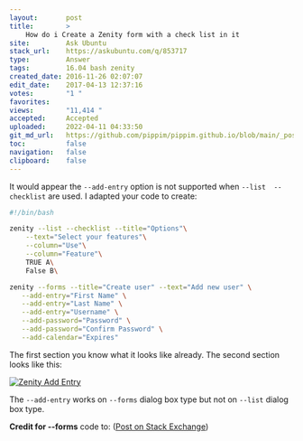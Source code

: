 ```yaml
---
layout:       post
title:        >
    How do i Create a Zenity form with a check list in it
site:         Ask Ubuntu
stack_url:    https://askubuntu.com/q/853717
type:         Answer
tags:         16.04 bash zenity
created_date: 2016-11-26 02:07:07
edit_date:    2017-04-13 12:37:16
votes:        "1 "
favorites:    
views:        "11,414 "
accepted:     Accepted
uploaded:     2022-04-11 04:33:50
git_md_url:   https://github.com/pippim/pippim.github.io/blob/main/_posts/2016/2016-11-26-How-do-i-Create-a-Zenity-form-with-a-check-list-in-it.md
toc:          false
navigation:   false
clipboard:    false
---
```


It would appear the `--add-entry` option is not supported when `--list  --checklist` are used. I adapted your code to create:

``` bash
#!/bin/bash

zenity --list --checklist --title="Options"\
    --text="Select your features"\
    --column="Use"\
    --column="Feature"\
    TRUE A\
    False B\

zenity --forms --title="Create user" --text="Add new user" \
   --add-entry="First Name" \
   --add-entry="Last Name" \
   --add-entry="Username" \
   --add-password="Password" \
   --add-password="Confirm Password" \
   --add-calendar="Expires"
```

The first section you know what it looks like already. The second section looks like this:

[![Zenity Add Entry][1]][1]

The `--add-entry` works on `--forms` dialog box type but not on `--list` dialog box type.

**Credit for --forms** code to: ([Post on Stack Exchange][2])


  [1]: https://i.stack.imgur.com/Yq6c4.png
  [2]: https://unix.stackexchange.com/questions/103277/how-do-i-create-a-dialog-with-multiple-text-fields-using-zenity

